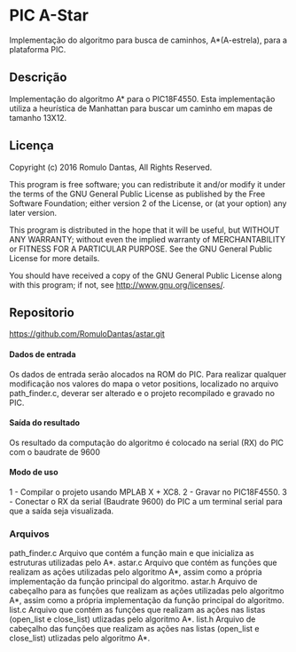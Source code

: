 #  PIC A-Star  #

Implementação do algoritmo para busca de caminhos, A*(A-estrela), para a plataforma PIC.

## Descrição ## 

Implementação do algoritmo A* para o PIC18F4550.
Esta implementação utiliza a heurística de Manhattan para buscar um caminho em mapas de tamanho 13X12.

##  Licença  ##

 Copyright (c) 2016 Romulo Dantas, All Rights Reserved.

 This program is free software; you can redistribute it and/or
 modify it under the terms of the GNU General Public License as
 published by the Free Software Foundation; either version 2 of
 the License, or (at your option) any later version.

 This program is distributed in the hope that it will be useful,
 but WITHOUT ANY WARRANTY; without even the implied warranty of
 MERCHANTABILITY or FITNESS FOR A PARTICULAR PURPOSE. See the
 GNU General Public License for more details.

 You should have received a copy of the GNU General Public License
 along with this program; if not, see <http://www.gnu.org/licenses/>.

## Repositorio ##

https://github.com/RomuloDantas/astar.git

#### Dados de entrada ####

Os dados de entrada serão alocados na ROM do PIC.
Para realizar qualquer modificação nos valores do mapa o vetor positions, localizado no arquivo path_finder.c, deverar ser alterado e o projeto recompilado e gravado
no PIC.

#### Saída do resultado ####
Os resultado da computação do algoritmo é colocado na serial (RX) do PIC com o baudrate de 9600

#### Modo de uso  ####

1 - Compilar o projeto usando MPLAB X + XC8.
2 - Gravar no PIC18F4550.
3 - Conectar o RX da serial (Baudrate 9600) do PIC a um terminal serial para que a saída seja visualizada.

### Arquivos ###
path_finder.c 
   Arquivo que contém a função main e que inicializa as  estruturas utilizadas pelo A*.
astar.c
   Arquivo que contém as funções que realizam as ações utilizadas pelo algoritmo A*, assim como a própria implementação da função principal do algoritmo.
astar.h
   Arquivo de cabeçalho para as funções que realizam as ações utilizadas pelo algoritmo A*, assim como a própria implementação da função principal do algoritmo.
list.c
   Arquivo que contém as funções que realizam as ações nas listas (open_list e close_list) utlizadas pelo algoritmo A*.
list.h
   Arquivo de cabeçalho das funções que realizam as ações nas listas (open_list e close_list) utlizadas pelo algoritmo A*.
